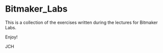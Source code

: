 Bitmaker_Labs
==
This is a collection of the exercises written during the lectures for Bitmaker Labs.

Enjoy!

JCH